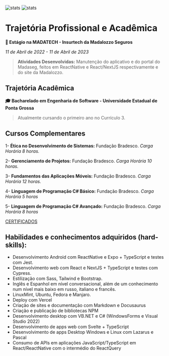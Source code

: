![stats](https://github-readme-stats.vercel.app/api/top-langs/?username=redwars22&layout=compact&langs_count=16&theme=dark)
![stats](https://github-readme-stats.vercel.app/api?username=redwars22&show_icons=true&theme=dark&include_all_commits=true&count_private=true)


# Trajetória Profissional e Acadêmica

**💼 Estágio na MADATECH - Insurtech da Madalozzo Seguros**

*11 de Abril de 2022 - 11 de Abril de 2023*

> **Atividades Desenvolvidas:** Manutenção do aplicativo e do portal do Madaseg, feitos em ReactNative e React/NextJS respectivamente e do site da Madalozzo.

## Trajetória Acadêmica
**🎓 Bacharelado em Engenharia de Software - Universidade Estadual de Ponta Grossa**

> Atualmente cursando o primeiro ano no Currículo 3.

## Cursos Complementares

1- **Ética no Desenvolvimento de Sistemas:** Fundação Bradesco. *Carga Horária 8 horas.* 

2- **Gerenciamento de Projetos:** Fundação Bradesco. *Carga Horária 10 horas.*

3- **Fundamentos das Aplicações Móveis:** Fundação Bradesco. *Carga Horária 12 horas.* 

4- **Linguagem de Programação C# Básico:** Fundação Bradesco. *Carga Horária 5 horas*

5- **Linguagem de Programação C# Avançado:** Fundação Bradesco. *Carga Horária 8 horas*

[CERTIFICADOS](https://github.com/Redwars22/andrewnation-website/tree/main/certfs)

## Habilidades e conhecimentos adquiridos (hard-skills):

- Desenvolvimento Android com ReactNative e Expo + TypeScript e testes com Jest.
- Desenvolvimento web com React e NextJS + TypeScript e testes com Cypress.
- Estilização com Sass, Tailwind e Bootstrap.
- Inglês e Espanhol em nível conversacional, além de um conhecimento num nível mais baixo em russo, italiano e francês.
- LinuxMint, Ubuntu, Fedora e Manjaro.
- Deploy com Vercel
- Criação de sites e documentação com Markdown e Docusaurus
- Criação e publicação de bibliotecas NPM
- Desenvolvimento desktop com VB.NET e C# (WindowsForms e Visual Studio 2022)
- Desenvolvimento de apps web com Svelte + TypeScript
- Desenvolvimento de apps Desktop Windows e Linux com Lazarus e Pascal
- Consumo de APIs em aplicações JavaScript/TypeScript em React/ReactNative com o intermédio do ReactQuery